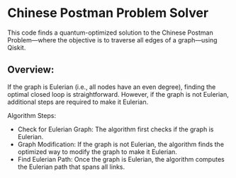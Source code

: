 # Chinese Postman Problem Solver
This code finds a quantum-optimized solution to the Chinese Postman Problem—where the objective is to traverse all edges of a graph—using Qiskit.

## Overview:
If the graph is Eulerian (i.e., all nodes have an even degree), finding the optimal closed loop is straightforward. However, if the graph is not Eulerian, additional steps are required to make it Eulerian.

Algorithm Steps:
* Check for Eulerian Graph: The algorithm first checks if the graph is Eulerian.
* Graph Modification: If the graph is not Eulerian, the algorithm finds the optimized way to modify the graph to make it Eulerian.
* Find Eulerian Path: Once the graph is Eulerian, the algorithm computes the Eulerian path that spans all links.
